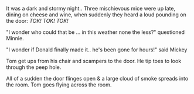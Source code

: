 It was a dark and stormy night.. Three mischievous mice were up late, dining on cheese and wine, when suddenly they heard a loud pounding on the door: _TOK! TOK! TOK!_

"I wonder who could that be ... in this weather none the less?" questioned Minnie.

"I wonder if Donald finally made it.. he's been gone for hours!" said Mickey

Tom get ups from his chair and scampers to the door. He tip toes to look through the peep hole.

All of a sudden the door flinges open & a large cloud of smoke spreads into the room. Tom goes flying across the room. 